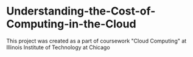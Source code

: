 # Understanding-the-Cost-of-Computing-in-the-Cloud

This project was created as a part of coursework "Cloud Computing" at Illinois Institute of Technology at Chicago
